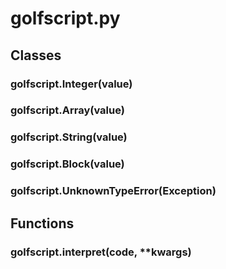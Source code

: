 # golfscript.py

## Classes

### golfscript.Integer(value)

### golfscript.Array(value)

### golfscript.String(value)

### golfscript.Block(value)

### golfscript.UnknownTypeError(Exception)

## Functions

### golfscript.interpret(code, \*\*kwargs)
